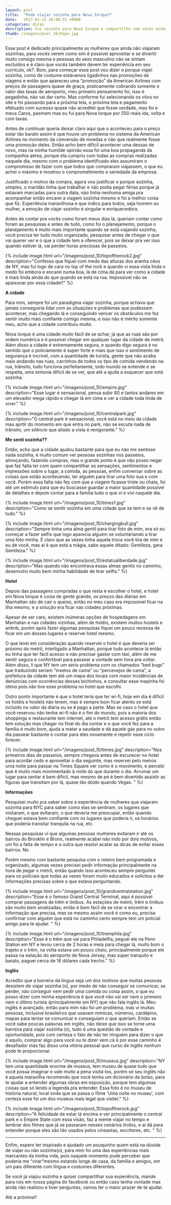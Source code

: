 ```yaml
---
layout: post
title:  "Pode viajar sozinha para Nova Iorque?"
date:   2017-01-22 16:08:31 +0000
categories: dicas
description: Fui sozinha para Nova Iorque e compartilho com vocês minha preocupações e cuidados que tive para encarar o desafio.
thumb: /imagens/post_10/hope.jpg
---
```




Esse post é dedicado principalmente as mulheres que ainda não viajaram sozinhas, para vocês verem como sim é possível aproveitar e se divertir muito consigo mesma e pessoas do sexo masculino não se sintam excluídos e é claro que vocês também devem ter experiência em seu currículo, ok?. Bom, para começar esse post vou dizer o porque viajei sozinha, como de costume estávamos ligadinhos nas promoções de viagens e então que apareceu uma “promoção” da American Airlines com preços de passagens quase de graça, praticamente cobrando somente o valor das taxas de aeroporto, meu primeiro pensamento foi, isso é pegadinha, não vai dar certo. Mas conforme fui selecionando os vôos no site e foi passando para a próxima tela, e próxima tela e pagamento efetuado com sucesso quase não acreditei que fosse verdade, mas foi e meus Caros, pasmem mas eu fui para Nova Iorque por 550 reais ida, volta e com taxas.

Antes de continuar queria deixar claro aqui que o aconteceu para o preço estar tão barato assim é que houve um problema no sistema da American Airlines no momento da conversão de moedas e não que realmente fosse uma promoção deles. Então acho bem difícil acontecer uma dessas de novo, mas na minha humilde opinião essa foi uma boa propaganda da companhia aérea, porque ela cumpriu com todas as compras realizadas naquele dia, mesmo com o problema identificado eles assumiram o compromisso de fazer com que todos que compraram viajassem, o que eu achei o máximo e mostrou o comprometimento e seriedade da empresa.

Justificado o motivo da compra, agora vou justificar o porque sozinha, simples, o maridão tinha que trabalhar e não podia pegar férias porque já estavam marcadas para outra data, não tinha nenhuma amiga pra acompanhar então encarei a viagem sozinha mesmo e foi a melhor coisa que fiz. Experiência maravilhosa e que indico para todos, seja homem ou mulher, a emoção de viajar sozinho é singular e enriquecedora.

Antes de contar pra vocês como foram meus dias lá, queriam contar como foram as pesquisas e antes de tudo, como foi o planejamento, porque o planejamento é muito mais importante quando se está viajando sozinha, você precisa ter tudo muito organizado, pesquisar antes de chegar o que vai querer ver e o que a cidade tem a oferecer, pois se deixar pra ver isso quando estiver lá, vai perder horas preciosas de passeios.

{% include image.html url="/imagens/post_10/topoftherock2.jpg" description="Confesso que fiquei com medo das alturas dos aranha céus de NY, mas fui logo de cara no top of the rock e quando vi essa vista linda o medo foi embora e encarei numa boa, lá de cima dá para ver como a cidade é mais linda ainda do que quando se está na rua. Impossível não se apaixonar por essa cidade!!" %}

**A cidade**

Para mim, sempre foi um paradigma viajar sozinha, porque achava que jamais conseguiria lidar com as situações e problemas que pudessem acontecer, mas chegando lá e conseguindo vencer os obstáculos me fez sentir muito mais confiante comigo mesma, e isso não é mérito somente meu, acho que a cidade contribuiu muito.

Nova Iorque é uma cidade muito fácil de se achar, já que as ruas são por ordem numérica e é possível chegar em qualquer lugar da cidade de metrô. Além disso a cidade é extremamente segura, e quando digo segura é no sentido que o policiamento é super forte e mais que isso o sentimento de segurança é incrível, com a quantidade de turista, gente que não acaba mais andando nas ruas, carrinhos de todos os tipo de comida vendendo na rua, trânsito, tudo funciona perfeitamente, todo mundo se entende e se respeita, uma sintonia difícil de se ver, que até a ajuda a esquecer que está sozinha.

{% include image.html url="/imagens/post_10/empire.jpg" description="Esse lugar é sensacional, pensa subir 80 e tantos andares em um elevador mega rápido e chegar lá em cima e ver a cidade toda linda de viver." %}

{% include image.html url="/imagens/post_10/centralpark.jpg" description="O central park é sensacional, você está no meio da cidade mas  aprtir do momento em que entra no park, não se escuta nada de trânsito, um silêncio que aliado a vista é revigorante." %}

**Me senti sozinha??**

Então, acho que a cidade ajudou bastante para que eu não me sentisse nada sozinha, é muito comum ver pessoas sozinhas nos passeios, almoçando, fazendo compras, mas o grande ponto é que não posso negar que faz falta ter com quem compartilhar as sensações, sentimentos e impressões sobre o lugar, a comida, as pessoas, enfim conversar sobre as coisas que estão acontecendo, ter alguém para tirar uma foto sua e com você. Porém essa falta não fez com que a viagem ficasse triste ou chata, foi até um estímulo para que eu buscasse guardar a maior quantidade possível de detalhes e depois contar para a família tudo o que ví e vivi naquele dia. 

{% include image.html url="/imagens/post_10/times1.jpg" description="Como se sentir sozinha em uma cidade que se tem e se vê de tudo." %}

{% include image.html url="/imagens/post_10/chargingbull.jpg" description="Sempre tinha uma alma gentil para tirar foto de mim, era só eu começar a fazer selfis que logo aparecia alguém se voluntáriando a tirar uma foto minha. É claro que as vezes tinha aquela troca você tira de mim e eu de você, mas aí é que está a mágia, sabe aquele ditado: Gentileza, gera Gentileza." %}

{% include image.html url="/imagens/post_10/estatualiberdade.jpg" description="Mas quando não encontrava essas almas gentís no caminho, desenvolvi muito bem minha habilidade de tirar selfis." %}


**Hotel**

Depois das passagens compradas o que resta é escolher o hotel, e hotel em Nova Iorque é coisa de gente grande, os preços das diárias em Manhattan são de cair o queixo, então no meu caso era impossível ficar na ilha mesmo, e a solução era ficar nas cidades próximas.

Apesar de ser caro, existem inúmeras opções de hospedagens em Manhatan e nas cidades vizinhas, além de hotéis, existem muitos hostels e airbnb, porém após fazer algumas pesquisas fiquei um pouco receosa de ficar em um desses lugares e reservei hotel mesmo.

O que levei em consideração quando reservei o hotel é que deveria ser próximo do metrô, interligado a Manhattan, porque tudo acontece lá então eu tinha que ter fácil acesso e não precisar gastar com táxi, além de me sentir segura e confortável para passear a vontade sem hora pra voltar. Além disso, li que NY tem um sério problema com os chamados “bed bugs” que traduzindo seriam “insetos de cama” ou “percevejos de cama”, a prefeitura da cidade tem até um mapa dos locais com maior incidências de denúncias com ocorrências desses bichinhos, e consultar esse mapinha foi ótimo pois não tive esse problema no hotel que escolhi. 

Outro ponto importante é que o hotel teria que ter wi-fi, hoje em dia é difícil os hotéis e hostels não terem, mas é sempre bom ficar atento se está incluído no valor da diária ou se é pago a parte. Mas se caso o hotel que você reservou não tenha wi-fi não é o fim do mundo, pois a maioria dos shoppings e restaurante tem internet, até o metrô tem acesso grátis então tem solução mas chegar no final do dia contar e o que você fez para a família é muito bom, ajuda a matar a saudade e dá aquele gás para no outro dia passear bastante e contar para eles novamente e repetir esse ciclo forever.

{% include image.html url="/imagens/post_10/times.jpg" description="Nos primeiros dias de passeios, sempre chegava antes de escurecer no hotel para acordar cedo e aproveitar o dia seguinte, mas reservei pelo menos uma noite para passar na Times Square ver como é o movimento, e percebi que é muito mais movimentado à noite do que durante o dia. Arrumar um lugar para sentar é bem difícil, mas mesmo de pé é bem divertido assistir as figuras que transitam por lá, quase tão doido quando Vegas. " %}

**Informações**

Pesquisei muito pra saber sobre a experiência de mulheres que viajaram sozinha para NYC para saber como elas se sentiram, os lugares que visitaram, o que evitaram, o que deveria me preocupar, então quando cheguei estava bem confiante com os lugares que poderia ir, os horários que poderia transitar tranquila na rua, etc.

Nessas pesquisas vi que algumas pessoas mulheres evitaram ir até os bairros do Brooklin e Bronx, realmente acabei não indo por dois motivos, um foi a falta de tempo e a outra que resolvi acatar as dicas de evitar esses bairros. No  

Porém mesmo com bastante pesquisa com o roteiro bem programada e organizado, algumas vezes precisei pedir informação principalmente na hora de pegar o metrô, então quando isso aconteceu sempre perguntei para os policiais que todas as vezes foram muito educados e solícitos a dar informações precisas sobre o que estava perguntando.

{% include image.html url="/imagens/post_10/grandcentralstation.jpg" description="Esse é o famoso Grand Central Terminal, aqui é possível comprar passagens de trêm e ônibus. As estações de metrô, trêm e ônibus são muito bem sinalizadas, então é bem fácil de se virar e encontrar a informação que precisa, mas se mesmo assim você é como eu, precisa confirmar com alguém que está no caminho certo sempre tem um policial amigo para te ajudar. " %}

{% include image.html url="/imagens/post_10/tremphila.jpg" description="Esse é o trêm que vai para Philadelfia, peguei ele na Penn Station em NY e levou cerca de 2 horas e meia para chegar lá, muito bom o trajeto e o trêm, na volta estava um pouco cheio, principalmente porque ele passa na estação do aeroporto de Nova Jersey, mas super tranquilo e barato, paguei cerca de 16 dólares cada trecho." %}

**Inglês**

Acredito que a barreira da língua seja um dos motivos que muitas pessoas desistem de viajar sozinha (o), por medo de não conseguir se comunicar, se perder, não conseguir nem pedir uma comida ou coisa assim, o que eu posso dizer com minha experiência é que você não vai ser nem o primeiro nem o último turista (principalmente em NY) que não fala inglês lá.
Meu inglês é avançado, então para mim não foi um problema, mas vi muitas pessoas, inclusive brasileiros que usavam mímicas, números, cardápios, mapas para tentar se comunicar e conseguiam o que queriam. 
Então se você sabe poucas palavras em inglês, não deixe que isso se torne uma barreira para viajar sozinha (o), tudo é uma questão de vontade e oportunidade, pois com certeza o fato de não ter ninguém para dizer o que é aquilo, comprar algo para você ou te dizer vem cá é por esse caminho é desafiador mas faz disso uma vitória pessoal que curso de inglês nenhum pode te proporcionar.

{% include image.html url="/imagens/post_10/museus.jpg" description="NY tem uma quantidade enorme de museus, tem museu de quase tudo que você possa imaginar e vale muito a pena visitá-los, porém se seu inglês não é aquela maravilha recomendo que você tenha um dicionário de bolso, para te ajudar a entender algumas obras em exposição, porque tem algumas coisas que só lendo a legenda pra entender. Essa foto é no museu de história natural; local onde que se passa o filme 'Uma noite no museu', com certeza esse foi um dos museus mais legal que visitei." %}

{% include image.html url="/imagens/post_10/topoftherock.jpg" description="A felicidade de estar lá encima e ver principalmente o central park e o Empire State com essa visão, faz a mente viajar no tempo e lembrar dos filmes que já se passaram nesses cenários lindos, e aí dá para entender porque eles são tão usados pelos cineastas, escritores, etc. " %}

--------

Enfim, espero ter inspirado e ajudado um pouquinho quem está na dúvida de viajar ou não sozinha(o), para mim foi uma das experiências mais marcantes da minha vida, pois naquele momento pude perceber que poderia me “virar”mesmo estando longe de casa, da família e amigos, em um país diferente com língua e costumes diferentes.

Se você já viajou sozinha e quiser compartilhar sua experiência, mande para nós em nossa página do facebook ou então caso tenha vontade mas ainda não realizou e tiver perguntas, vamos ter o maior prazer de te ajudar. 

Até a próxima!!

